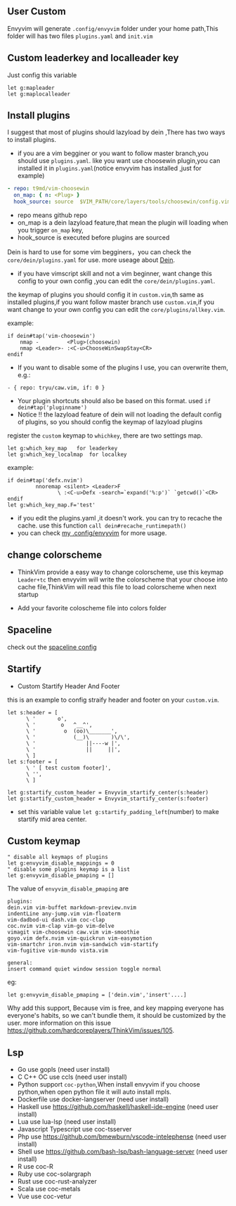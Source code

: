 ## User Custom

Envyvim will generate `.config/envyvim` folder under your home path,This folder
will has two files `plugins.yaml` and `init.vim`

## Custom leaderkey and localleader key

Just config this variable

```viml
let g:mapleader
let g:maplocalleader
```

## Install plugins

I suggest that most of plugins should lazyload by dein ,There has two ways to install plugins.

- if you are a vim begginer or you want to follow master branch,you should use `plugins.yaml`. like you want use choosewin plugin,you can installed it in `plugins.yaml`(notice envyvim has installed ,just for example)

```yaml
- repo: t9md/vim-choosewin
  on_map: { n: <Plug> }
  hook_source: source  $VIM_PATH/core/layers/tools/choosewin/config.vim
```

- repo means github repo
- on_map is a dein lazyload feature,that mean the plugin will loading when you trigger `on_map` key,
- hook_source is executed before plugins are sourced

Dein is hard to use for some vim begginers，you can check the `core/dein/plugins.yaml` for use.
more useage about [Dein](https://github.com/Shougo/dein.vim/blob/master/doc/dein.txt).

- if you have vimscript skill and not a vim beginner, want change this config to your own config ,you can edit the `core/dein/plugins.yaml`.

the keymap of plugins you should config it in `custom.vim`,th same as installed plugins,if you want follow master branch use `custom.vim`,if you want change to your own config you can edit the `core/plugins/allkey.vim`.

example:

```viml
if dein#tap('vim-choosewin')
	nmap -         <Plug>(choosewin)
	nmap <Leader>- :<C-u>ChooseWinSwapStay<CR>
endif
```

- If you want to disable some of the plugins I use, you can overwrite them, e.g.:

```
- { repo: tryu/caw.vim, if: 0 }
```

- Your plugin shortcuts should also be based on this format. used `if dein#tap('pluginname')`
- Notice ‼️ the lazyload feature of dein will not loading the default config of plugins, so you should config the keymap of lazyload plugins

register the `custom` keymap to `whichkey`, there are two settings map.

```viml
let g:which_key_map   for leaderkey
let g:which_key_localmap  for localkey
```

example:

```viml
if dein#tap('defx.nvim')
         nnoremap <silent> <Leader>F
                \ :<C-u>Defx -search=`expand('%:p')` `getcwd()`<CR>
endif
let g:which_key_map.F='test'
```

- if you edit the plugins.yaml ,it doesn't work. you can try to recache the cache. use this function `call dein#recache_runtimepath()`
- you can check [my .config/envyvim](https://github.com/taigacute/dotfiles/tree/master/envyvim) for more usage.

## change colorscheme

- ThinkVim provide a easy way to change colorscheme, use this keymap `Leader+tc` then envyvim will write the colorscheme that your choose into cache file,ThinkVim will read this file to load colorscheme when next startup

- Add your favorite coloscheme file into colors folder

## Spaceline

check out the [spaceline config](https://github.com/taigacute/spaceline.vim)

## Startify

- Custom Startify Header And Footer

this is an example to config straify header and footer on your `custom.vim`.

```viml
let s:header = [
      \ '       o',
      \ '        o   ^__^',
      \ '         o  (oo)\_______',
      \ '            (__)\       )\/\',
      \ '                ||----w |',
      \ '                ||     ||',
      \ ]
let s:footer = [
      \ ' [ test custom footer]',
      \ '',
      \ ]

let g:startify_custom_header = Envyvim_startify_center(s:header)
let g:startify_custom_header = Envyvim_startify_center(s:footer)

```

- set this variable value `let g:startify_padding_left`(number) to make startify mid area center.

## Custom keymap

```viml
" disable all keymaps of plugins
let g:envyvim_disable_mappings = 0
" disable some plugins keymap is a list
let g:envyvim_disable_pmaping = []
```

The value of `envyvim_disable_pmaping` are

```
plugins:
dein.vim vim-buffet markdown-preview.nvim
indentLine any-jump.vim vim-floaterm
vim-dadbod-ui dash.vim coc-clap
coc.nvim vim-clap vim-go vim-delve
vimagit vim-choosewin caw.vim vim-smoothie
goyo.vim defx.nvim vim-quickrun vim-easymotion
vim-smartchr iron.nvim vim-sandwich vim-startify
vim-fugitive vim-mundo vista.vim

general:
insert command quiet window session toggle normal
```

eg:

```viml
let g:envyvim_disable_pmaping = ['dein.vim','insert'....]
```

Why add this support, Because vim is free, and key mapping everyone has everyone's habits, so we can't bundle them, it should be customized by the user. more information on this issue https://github.com/hardcoreplayers/ThinkVim/issues/105.

## Lsp

- Go use gopls (need user install)
- C C++ OC use ccls (need user install)
- Python support `coc-python`,When install envyvim if you choose python,when open python file it will auto install mpls.
- Dockerfile use docker-langserver (need user install)
- Haskell use https://github.com/haskell/haskell-ide-engine (need user install)
- Lua use lua-lsp (need user install)
- Javascript Typescript use coc-tsserver
- Php use https://github.com/bmewburn/vscode-intelephense (need user install)
- Shell use https://github.com/bash-lsp/bash-language-server (need user install)
- R use coc-R
- Ruby use coc-solargraph
- Rust use coc-rust-analyzer
- Scala use coc-metals
- Vue use coc-vetur
